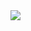 <img src="https://github.com/GuiAlvesdev/bertoti-padroes-projetos-java/blob/main/strategy/strategydiagram/strategyDiagram.JPG" align="center">
